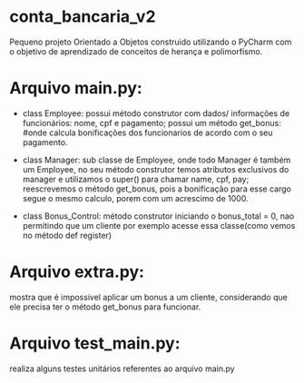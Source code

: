 # conta_bancaria_v2

 Pequeno projeto Orientado a Objetos construido utilizando o PyCharm com o objetivo de aprendizado de conceitos 
 de herança e polimorfismo. 

# Arquivo main.py:
* class Employee: possui método construtor com dados/ informações de funcionários: nome, cpf e pagamento; possui um método get_bonus: 
#onde calcula bonificações dos funcionarios de acordo com o seu pagamento. 

* class Manager: sub classe de Employee, onde todo Manager é também um Employee, no seu método construtor temos atributos exclusivos do manager  e utilizamos o super() para chamar name, cpf, pay; reescrevemos o método get_bonus, pois a bonificação para esse cargo segue o mesmo calculo, porem com um acrescimo de 1000. 

* class Bonus_Control: método construtor iniciando o bonus_total = 0, nao permitindo que um cliente por exemplo acesse essa classe(como vemos no método def register)

# Arquivo extra.py: 
mostra que é impossivel aplicar um bonus a um cliente, considerando que ele precisa ter o método get_bonus para funcionar. 


# Arquivo test_main.py:
realiza alguns testes unitários referentes ao arquivo main.py  
